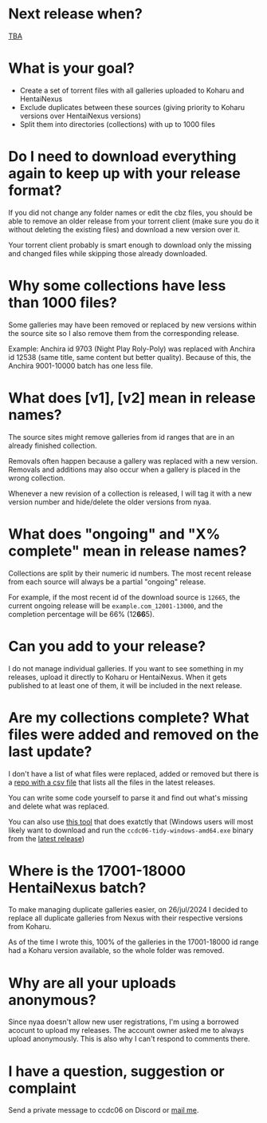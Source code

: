 # Next release when?

[TBA](https://tenor.com/view/anime-whatever-kawaii-dont-worry-gif-12242087)

# What is your goal?

- Create a set of torrent files with all galleries uploaded to Koharu and HentaiNexus
- Exclude duplicates between these sources (giving priority to Koharu versions over HentaiNexus versions)
- Split them into directories (collections) with up to 1000 files

# Do I need to download everything again to keep up with your release format?

If you did not change any folder names or edit the cbz files, you should be able to remove an older release from your torrent client (make sure you do it without deleting the existing files) and download a new version over it.

Your torrent client probably is smart enough to download only the missing and changed files while skipping those already downloaded.

# Why some collections have less than 1000 files?

Some galleries may have been removed or replaced by new versions within the source site so I also remove them from the corresponding release.

Example: Anchira id 9703 (Night Play Roly-Poly) was replaced with Anchira id 12538 (same title, same content but better quality). Because of this, the Anchira 9001-10000 batch has one less file.

# What does \[v1\], \[v2\] mean in release names?

The source sites might remove galleries from id ranges that are in an already finished collection.

Removals often happen because a gallery was replaced with a new version. Removals and additions may also occur when a gallery is placed in the wrong collection.

Whenever a new revision of a collection is released, I will tag it with a new version number and hide/delete the older versions from nyaa.

# What does "ongoing" and "X% complete" mean in release names?

Collections are split by their numeric id numbers. The most recent release from each source will always be a partial "ongoing" release.

For example, if the most recent id of the download source is `12665`, the current ongoing release will be `example.com_12001-13000`, and the completion percentage will be 66% (12**66**5).

# Can you add <whatever> to your release?

I do not manage individual galleries. If you want to see something in my releases, upload it directly to Koharu or HentaiNexus. When it gets published to at least one of them, it will be included in the next release.

# Are my collections complete? What files were added and removed on the last update?

I don't have a list of what files were replaced, added or removed but there is a [repo with a csv file](https://raw.githubusercontent.com/ccdc06/metadata/master/indexes/list.csv) that lists all the files in the latest releases.

You can write some code yourself to parse it and find out what's missing and delete what was replaced.

You can also use [this tool](https://github.com/ccdc06/tidy) that does exatctly that (Windows users will most likely want to download and run the `ccdc06-tidy-windows-amd64.exe` binary from the [latest release](https://github.com/ccdc06/tidy/releases/latest))

# Where is the 17001-18000 HentaiNexus batch?

To make managing duplicate galleries easier, on 26/jul/2024 I decided to replace all duplicate galleries from Nexus with their respective versions from Koharu.

As of the time I wrote this, 100% of the galleries in the 17001-18000 id range had a Koharu version available, so the whole folder was removed.

# Why are all your uploads anonymous?

Since nyaa doesn't allow new user registrations, I'm using a borrowed acocunt to upload my releases. The account owner asked me to always upload anonymously. This is also why I can't respond to comments there.

# I have a question, suggestion or complaint

Send a private message to ccdc06 on Discord or [mail me](mailto:ccdc06@proton.me).
